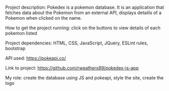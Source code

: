 Project description: Pokedex is a pokemon database. It is an application that fetches data about the Pokemon from an external API, displays detaills of a Pokemon when clicked on the name.

How to get the project running: click on the buttons to view details of each pokemon listed

Project dependencies: HTML, CSS, JavaScript, JQuery, ESLint rules, bootstrap

API used: https://pokeapi.co/

Link to project: https://github.com/rweathers89/pokedex-js-app 

My role: create the database using JS and pokeapi, style the site, create the logo


